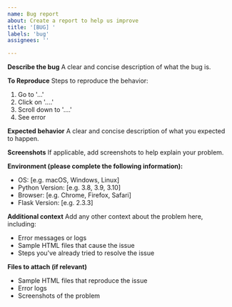 ```yaml
---
name: Bug report
about: Create a report to help us improve
title: '[BUG] '
labels: 'bug'
assignees: ''

---
```


**Describe the bug**
A clear and concise description of what the bug is.

**To Reproduce**
Steps to reproduce the behavior:
1. Go to '...'
2. Click on '....'
3. Scroll down to '....'
4. See error

**Expected behavior**
A clear and concise description of what you expected to happen.

**Screenshots**
If applicable, add screenshots to help explain your problem.

**Environment (please complete the following information):**
 - OS: [e.g. macOS, Windows, Linux]
 - Python Version: [e.g. 3.8, 3.9, 3.10]
 - Browser: [e.g. Chrome, Firefox, Safari]
 - Flask Version: [e.g. 2.3.3]

**Additional context**
Add any other context about the problem here, including:
- Error messages or logs
- Sample HTML files that cause the issue
- Steps you've already tried to resolve the issue

**Files to attach (if relevant)**
- Sample HTML files that reproduce the issue
- Error logs
- Screenshots of the problem 